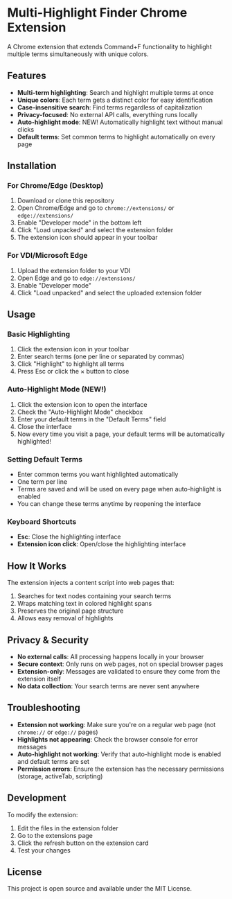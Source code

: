 # Multi-Highlight Finder Chrome Extension

A Chrome extension that extends Command+F functionality to highlight multiple terms simultaneously with unique colors.

## Features

- **Multi-term highlighting**: Search and highlight multiple terms at once
- **Unique colors**: Each term gets a distinct color for easy identification
- **Case-insensitive search**: Find terms regardless of capitalization
- **Privacy-focused**: No external API calls, everything runs locally
- **Auto-highlight mode**: NEW! Automatically highlight text without manual clicks
- **Default terms**: Set common terms to highlight automatically on every page

## Installation

### For Chrome/Edge (Desktop)
1. Download or clone this repository
2. Open Chrome/Edge and go to `chrome://extensions/` or `edge://extensions/`
3. Enable "Developer mode" in the bottom left
4. Click "Load unpacked" and select the extension folder
5. The extension icon should appear in your toolbar

### For VDI/Microsoft Edge
1. Upload the extension folder to your VDI
2. Open Edge and go to `edge://extensions/`
3. Enable "Developer mode"
4. Click "Load unpacked" and select the uploaded extension folder

## Usage

### Basic Highlighting
1. Click the extension icon in your toolbar
2. Enter search terms (one per line or separated by commas)
3. Click "Highlight" to highlight all terms
4. Press Esc or click the × button to close

### Auto-Highlight Mode (NEW!)
1. Click the extension icon to open the interface
2. Check the "Auto-Highlight Mode" checkbox
3. Enter your default terms in the "Default Terms" field
4. Close the interface
5. Now every time you visit a page, your default terms will be automatically highlighted!

### Setting Default Terms
- Enter common terms you want highlighted automatically
- One term per line
- Terms are saved and will be used on every page when auto-highlight is enabled
- You can change these terms anytime by reopening the interface

### Keyboard Shortcuts
- **Esc**: Close the highlighting interface
- **Extension icon click**: Open/close the highlighting interface

## How It Works

The extension injects a content script into web pages that:
1. Searches for text nodes containing your search terms
2. Wraps matching text in colored highlight spans
3. Preserves the original page structure
4. Allows easy removal of highlights

## Privacy & Security

- **No external calls**: All processing happens locally in your browser
- **Secure context**: Only runs on web pages, not on special browser pages
- **Extension-only**: Messages are validated to ensure they come from the extension itself
- **No data collection**: Your search terms are never sent anywhere

## Troubleshooting

- **Extension not working**: Make sure you're on a regular web page (not `chrome://` or `edge://` pages)
- **Highlights not appearing**: Check the browser console for error messages
- **Auto-highlight not working**: Verify that auto-highlight mode is enabled and default terms are set
- **Permission errors**: Ensure the extension has the necessary permissions (storage, activeTab, scripting)

## Development

To modify the extension:
1. Edit the files in the extension folder
2. Go to the extensions page
3. Click the refresh button on the extension card
4. Test your changes

## License

This project is open source and available under the MIT License.
